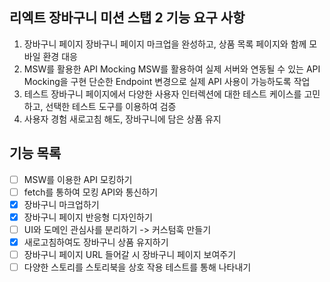 ## 리엑트 장바구니 미션 스탭 2 기능 요구 사항

1. 장바구니 페이지
   장바구니 페이지 마크업을 완성하고, 상품 목록 페이지와 함께 모바일 환경 대응
2. MSW를 활용한 API Mocking
   MSW를 활용하여 실제 서버와 연동될 수 있는 API Mocking을 구현
   단순한 Endpoint 변경으로 실제 API 사용이 가능하도록 작업
3. 테스트
   장바구니 페이지에서 다양한 사용자 인터렉션에 대한 테스트 케이스를 고민하고, 선택한 테스트 도구를 이용하여 검증
4. 사용자 경험
   새로고침 해도, 장바구니에 담은 상품 유지

## 기능 목록

- [ ] MSW를 이용한 API 모킹하기
- [ ] fetch를 통하여 모킹 API와 통신하기
- [x] 장바구니 마크업하기
- [x] 장바구니 페이지 반응형 디자인하기
- [ ] UI와 도메인 관심사를 분리하기 -> 커스텀훅 만들기
- [x] 새로고침하여도 장바구니 상품 유지하기
- [ ] 장바구니 페이지 URL 들어갈 시 장바구니 페이지 보여주기
- [ ] 다양한 스토리를 스토리북을 상호 작용 테스트를 통해 나타내기
